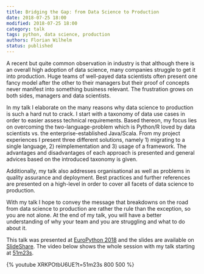 ```yaml
---
title: Bridging the Gap: from Data Science to Production
date: 2018-07-25 18:00
modified: 2018-07-25 18:00
category: talk
tags: python, data science, production
authors: Florian Wilhelm
status: published
---
```

A recent but quite common observation in industry is that although there is an overall high adoption of data science, many companies struggle to get it into production. Huge teams of well-payed data scientists often present one fancy model after the other to their managers but their proof of concepts never manifest into something business relevant. The frustration grows on both sides, managers and data scientists.

In my talk I elaborate on the many reasons why data science to production is such a hard nut to crack. I start with a taxonomy of data use cases in order to easier assess technical requirements. Based thereon, my focus lies on overcoming the two-language-problem which is Python/R loved by data scientists vs. the enterprise-established Java/Scala. From my project experiences I present three different solutions, namely 1) migrating to a single language, 2) reimplementation and 3) usage of a framework. The advantages and disadvantages of each approach is presented and general advices based on the introduced taxonomy is given.

Additionally, my talk also addresses organisational as well as problems in quality assurance and deployment. Best practices and further references are presented on a high-level in order to cover all facets of data science to production.

With my talk I hope to convey the message that breakdowns on the road from data science to production are rather the rule than the exception, so you are not alone. At the end of my talk, you will have a better understanding of why your team and you are struggling and what to do about it.

This talk was presented at [EuroPython 2018][] and the slides are available on [SlideShare][]. The video below shows the whole session with my talk starting at [51m23s][youtube].

{% youtube XRKPOtbU6UE?t=51m23s 800 500 %}

[EuroPython 2018]: https://ep2018.europython.eu/conference/talks/bridging-the-gap-from-data-science-to-production
[SlideShare]: https://www.slideshare.net/FlorianWilhelm2/bridging-the-gap-from-data-science-to-production
[youtube]: https://youtu.be/XRKPOtbU6UE?t=51m23s
